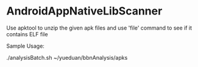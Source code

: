 # AndroidAppNativeLibScanner


Use apktool to unzip the given apk files and use 'file' command to see if it contains ELF file

Sample Usage:

./analysisBatch.sh ~/yueduan/bbnAnalysis/apks
